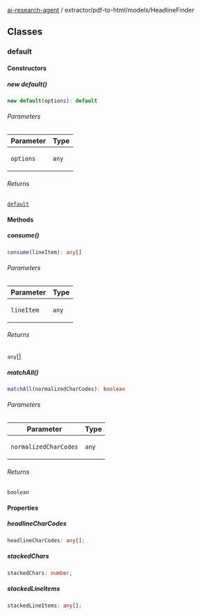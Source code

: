 [ai-research-agent](../../../modules.md) / extractor/pdf-to-html/models/HeadlineFinder

## Classes

### default

#### Constructors

##### new default()

```ts
new default(options): default
```

###### Parameters

<table>
<thead>
<tr>
<th>Parameter</th>
<th>Type</th>
</tr>
</thead>
<tbody>
<tr>
<td>

`options`

</td>
<td>

`any`

</td>
</tr>
</tbody>
</table>

###### Returns

[`default`](HeadlineFinder.md#default)

#### Methods

##### consume()

```ts
consume(lineItem): any[]
```

###### Parameters

<table>
<thead>
<tr>
<th>Parameter</th>
<th>Type</th>
</tr>
</thead>
<tbody>
<tr>
<td>

`lineItem`

</td>
<td>

`any`

</td>
</tr>
</tbody>
</table>

###### Returns

`any`[]

##### matchAll()

```ts
matchAll(normalizedCharCodes): boolean
```

###### Parameters

<table>
<thead>
<tr>
<th>Parameter</th>
<th>Type</th>
</tr>
</thead>
<tbody>
<tr>
<td>

`normalizedCharCodes`

</td>
<td>

`any`

</td>
</tr>
</tbody>
</table>

###### Returns

`boolean`

#### Properties

##### headlineCharCodes

```ts
headlineCharCodes: any[];
```

##### stackedChars

```ts
stackedChars: number;
```

##### stackedLineItems

```ts
stackedLineItems: any[];
```
